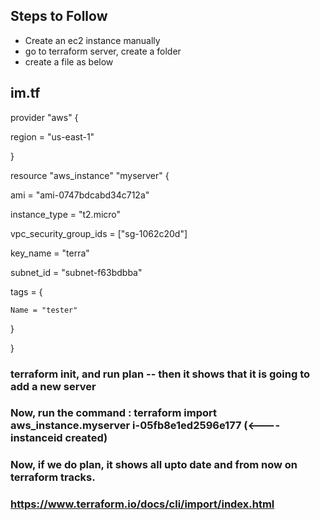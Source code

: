 ## Steps to Follow
* Create an ec2 instance manually
* go to terraform server, create a folder
* create a file as below

## im.tf


provider "aws" {

  region = "us-east-1"
  
}


resource "aws_instance" "myserver" {

  ami                    = "ami-0747bdcabd34c712a"
  
  instance_type          = "t2.micro"
  
  vpc_security_group_ids = ["sg-1062c20d"]
  
  key_name               = "terra"
  
  subnet_id              = "subnet-f63bdbba"
  

  tags =  {
  
    Name = "tester"
    
  }
  
}


### terraform init, and run plan -- then it shows that it is going to add a new server

### Now, run the command : terraform import aws_instance.myserver i-05fb8e1ed2596e177 (<---- instanceid created)

### Now, if we do plan, it shows all upto date and from now on terraform tracks. 






### https://www.terraform.io/docs/cli/import/index.html
